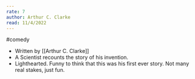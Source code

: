 ```yaml
---
rate: 7
author: Arthur C. Clarke
read: 11/4/2022
---
```


#comedy 

- Written by [[Arthur C. Clarke]]
- A Scientist recounts the story of his invention.
- Lighthearted. Funny to think that this was his first ever story. Not many real stakes, just fun.